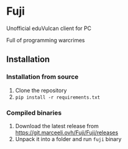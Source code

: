 # Fuji

Unofficial eduVulcan client for PC

Full of programming warcrimes

## Installation

### Installation from source

1. Clone the repository
2. `pip install -r requirements.txt`

### Compiled binaries

1. Download the latest release from https://git.marceeli.ovh/Fuji/Fuji/releases
2. Unpack it into a folder and run `fuji` binary